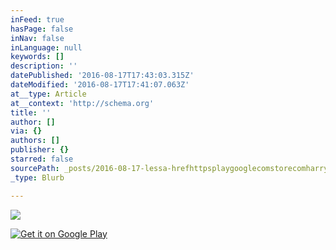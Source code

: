 ```yaml
---
inFeed: true
hasPage: false
inNav: false
inLanguage: null
keywords: []
description: ''
datePublished: '2016-08-17T17:43:03.315Z'
dateModified: '2016-08-17T17:41:07.063Z'
at__type: Article
at__context: 'http://schema.org'
title: ''
author: []
via: {}
authors: []
publisher: {}
starred: false
sourcePath: _posts/2016-08-17-lessa-hrefhttpsplaygooglecomstorecomharrydemchupwell.md
_type: Blurb

---
```

![](https://the-grid-user-content.s3-us-west-2.amazonaws.com/555f0fd0-ba09-4898-ad89-317c0a3fe74c.png)

[![Get it on Google Play](https://play.google.com/intl/en_us/badges/images/generic/en_badge_web_generic.png)][0]

[0]: https://play.google.com/store/apps/com.HarryDemch.Upwell?utm_source=global_co&utm_medium=prtnr&utm_content=Mar2515&utm_campaign=PartBadge&pcampaignid=MKT-Other-global-all-co-prtnr-py-PartBadge-Mar2515-1